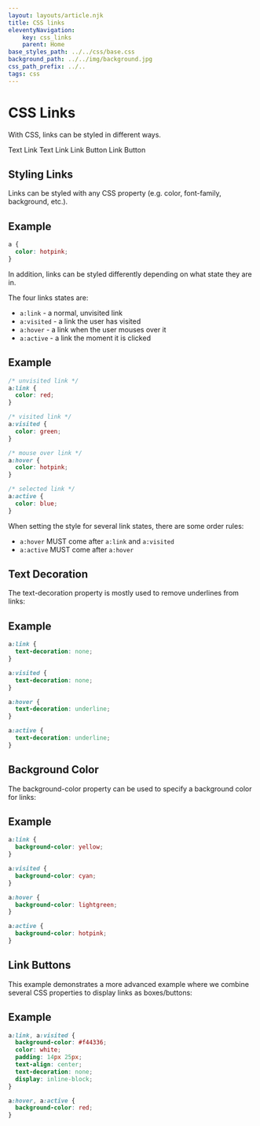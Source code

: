 ```yaml
---
layout: layouts/article.njk
title: CSS links
eleventyNavigation:
    key: css_links
    parent: Home
base_styles_path: ../../css/base.css
background_path: ../../img/background.jpg
css_path_prefix: ../..
tags: css
---
```

# CSS Links
With CSS, links can be styled in different ways.

Text Link Text Link Link Button Link Button

## Styling Links
Links can be styled with any CSS property (e.g. color, font-family, background, etc.).

## Example
```css
a {
  color: hotpink;
}
```
In addition, links can be styled differently depending on what state they are in.

The four links states are:

* `a:link` - a normal, unvisited link
* `a:visited` - a link the user has visited
* `a:hover` - a link when the user mouses over it
* `a:active` - a link the moment it is clicked
## Example
```css
/* unvisited link */
a:link {
  color: red;
}

/* visited link */
a:visited {
  color: green;
}

/* mouse over link */
a:hover {
  color: hotpink;
}

/* selected link */
a:active {
  color: blue;
}
```
When setting the style for several link states, there are some order rules:

* `a:hover` MUST come after `a:link` and `a:visited`
* `a:active` MUST come after `a:hover`

## Text Decoration
The text-decoration property is mostly used to remove underlines from links:

## Example
```css
a:link {
  text-decoration: none;
}

a:visited {
  text-decoration: none;
}

a:hover {
  text-decoration: underline;
}

a:active {
  text-decoration: underline;
}
```
## Background Color
The background-color property can be used to specify a background color for links:

## Example
```css
a:link {
  background-color: yellow;
}

a:visited {
  background-color: cyan;
}

a:hover {
  background-color: lightgreen;
}

a:active {
  background-color: hotpink;
} 
```
## Link Buttons
This example demonstrates a more advanced example where we combine several CSS properties to display links as boxes/buttons:

## Example
```css
a:link, a:visited {
  background-color: #f44336;
  color: white;
  padding: 14px 25px;
  text-align: center;
  text-decoration: none;
  display: inline-block;
}

a:hover, a:active {
  background-color: red;
}
```